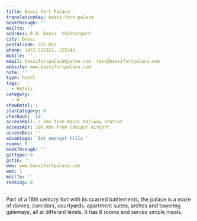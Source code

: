 ```yaml
---
title: Bassi Fort Palace
translationKey: bassi-fort-palace
bookthrough: ''
mailto: ''
address: P.O. Bassi  Chittorgarh
city: Bassi
postalcode: 312 022
phone: 1472-225321, 225248,
mobile: ''
email: bassifortpalace@yahoo.com  resv@bassifortpalace.com
website: www.bassifortpalace.com
note: ''
type: hotel
tags:
  - Hotels
category:
  - H
showHotel: 1
starCategory: 0
checkout: '12'
accessRail: 2 kms from Bassi Railway Station
accessAir: 100 kms from Udaipur airport
accessBus: ''
advantage: 'Set amongst hills '
rooms: 0
bookThrough: ''
gstType: 0
gstin: ''
www: www.bassifortpalace.com
web: 1
mailTo: ''
ranking: 0
---
```







Part of a 16th century fort with its scarred battlements, the palace is a maze of domes, corridors, courtyards, apartment suites, arches and towering gateways, all at different levels. It has 8 rooms and serves simple meals.